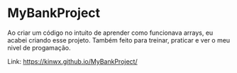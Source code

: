 # MyBankProject

Ao criar um código no intuito de aprender como funcionava arrays, eu acabei criando esse projeto. Também feito para treinar, praticar e ver o meu nivel de progamação.

Link: https://kinwx.github.io/MyBankProject/
